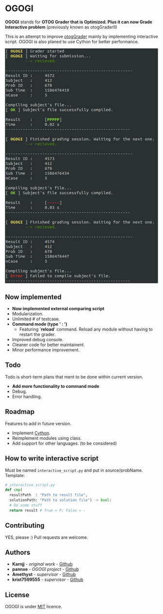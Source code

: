 # OGOGI

**OGOGI** stands for **OTOG Grader that is Optimized. Plus it can now Grade Interactive problem** (previously known as otogGraderII)

This is an attempt to improve [otogGrader](https://otog.cf/) mainly by implementing interactive script. OGOGI is also planed to use Cython for better performance.

![srceenshot](/img/screenshot.jpg)

## Now implemented

- **Now implemented external comparing script**
- Modularization.
- Unlimited # of testcase.
- **Command mode (type ' : ')**
  - Featuring '**reload**' command. Reload any module without having to restart the grader.
- Improved debug console.
- Cleaner code for better maintainent.
- Minor performance improvement.

## Todo

Todo is short-term plans that ment to be done within current version.

- **Add more functionality to command mode**
- Debug.
- Error handling.

## Roadmap

Features to add in future version.

- Implement [Cython](https://cython.org/).
- Reimplement modules using class.
- Add support for other languages. (to be considered)

## How to write interactive script

Must be named ```interactive_script.py``` and put in source/probName.
Template:

```python
# interactive_script.py
def cmp(
  resultPath  : "Path to result file",
  solutionPath: "Path to solution file") -> bool:
  # Do some stuff
  return result # True = P; False = -
```

## Contributing

YES, please :) Pull requests are welcome.

## Authors

- **Karnjj** - *original work* - [Github](https://github.com/karnjj)
- **pannxe** - *OGOGI project* - [Github](https://github.com/pannxe)
- **Amethyst** - *supervisor* - [Github](https://github.com/sctpimming)
- **krist7599555** - *supervisor* - [Github](https://github.com/krist7599555)

## License

OGOGI is under [MIT](https://choosealicense.com/licenses/mit/) licence.
